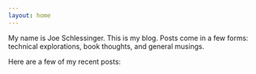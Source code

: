 ```yaml
---
layout: home
---
```

My name is Joe Schlessinger. This is my blog. Posts come in a few forms: technical explorations, book thoughts, and general musings.

Here are a few of my recent posts:
